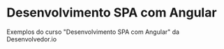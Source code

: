 # Desenvolvimento SPA com Angular
Exemplos do curso "Desenvolvimento SPA com Angular" da Desenvolvedor.io
